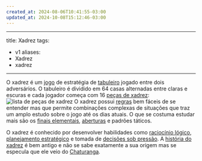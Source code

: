 ```yaml
---
created_at: 2024-08-06T10:41:55-03:00
updated_at: 2024-10-08T15:12:46-03:00
---
```

---
title: Xadrez
tags:
  - v1
aliases:
  - Xadrez
  - xadrez
----

O xadrez é um [jogo](../../../../atomos/2024/07/08/Jogo.md) de estratégia de [tabuleiro](../../../../atomos/2024/07/08/Jogo_de_tabuleiro.md) jogado entre dois adversários. O tabuleiro é dividido em 64 casas alternadas entre claras e escuras e cada jogador começa com 16 [peças de xadrez](../../../../atomos/2024/07/08/Xadrez_Pecas.md):
![lista de peças de xadrez](../../../../atomos/2024/07/08/Xadrez_Pecas.md#^lista-de-pecas)
O xadrez possui [regras](../../../../atomos/2024/07/08/Xadrez_Regras.md) bem fáceis de se entender mas que permite combinações complexas de situações que traz um amplo estudo sobre o jogo até os dias atuais. O que se costuma estudar mais são os [finais elementais](../../../../atomos/2024/07/06/Xadrez_Finais_elementais.md), [aberturas](../../../../atomos/2024/07/26/Xadrez_Aberturas.md) e padrões táticos.

O xadrez é conhecido por desenvolver habilidades como [raciocínio lógico](../../../../atomos/2024/07/26/Raciocinio_logico.md), [planejamento estratégico](../../../../atomos/2024/07/26/Planejamento_estrategico.md) e tomada de [decisões sob pressão](../../../../atomos/2024/07/08/Decisoes_sob_pressao.md). A [história do xadrez](../../../../atomos/2024/07/08/Xadrez_Historia.md) é bem antigo e não se sabe exatamente a sua origem mas se especula que ele veio do [Chaturanga](../../../../atomos/2024/07/08/Chaturanga.md).
